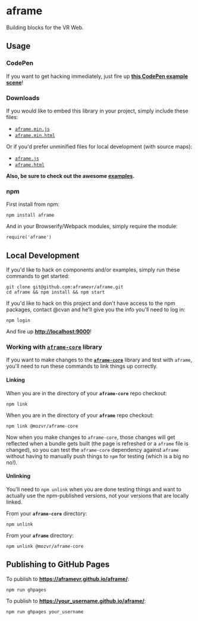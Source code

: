 # aframe

Building blocks for the VR Web.


## Usage

### CodePen

If you want to get hacking immediately, just fire up [__this CodePen example scene__](http://codepen.io/team/aframevr/pen/6e013bf4b446e85d8f268e937ee09143?editors=100)!

### Downloads

If you would like to embed this library in your project, simply include these files:

* [`aframe.min.js`](https://aframevr.github.io/aframe/dist/aframe.min.js)
* [`aframe.min.html`](https://aframevr.github.io/aframe/dist/aframe.min.html)

Or if you'd prefer unminified files for local development (with source maps):

* [`aframe.js`](https://aframevr.github.io/aframe/dist/aframe.js)
* [`aframe.html`](https://aframevr.github.io/aframe/dist/aframe.html)

__Also, be sure to check out the awesome [examples](https://aframevr.github.io/aframe/examples/).__

### npm

First install from npm:

    npm install aframe

And in your Browserify/Webpack modules, simply require the module:

    require('aframe')


## Local Development

If you'd like to hack on components and/or examples, simply run these commands to get started:

    git clone git@github.com:aframevr/aframe.git
    cd aframe && npm install && npm start

If you'd like to hack on this project and don't have access to the npm packages, contact @cvan and he'll give you the info you'll need to log in:

    npm login

And fire up __[http://localhost:9000](http://localhost:9000)__!


### Working with [`aframe-core`](https://github.com/aframevr/aframe-core/) library

If you want to make changes to the [__`aframe-core`__](https://github.com/aframevr/aframe-core/) library and test with `aframe`, you'll need to run these commands to link things up correctly.

#### Linking

When you are in the directory of your __`aframe-core`__ repo checkout:

    npm link

When you are in the directory of your __`aframe`__ repo checkout:

    npm link @mozvr/aframe-core

Now when you make changes to `aframe-core`, those changes will get reflected when a bundle gets built (the page is refreshed or a `aframe` file is changed), so you can test the `aframe-core` dependency against `aframe` without having to manually push things to `npm` for testing (which is a big no no!).

#### Unlinking

You'll need to `npm unlink` when you are done testing things and want to actually use the npm-published versions, not your versions that are locally linked.

From your __`aframe-core`__ directory:

    npm unlink

From your __`aframe`__ directory:

    npm unlink @mozvr/aframe-core


## Publishing to GitHub Pages

To publish to __https://aframevr.github.io/aframe/__:

    npm run ghpages

To publish to __https://your_username.github.io/aframe/__:

    npm run ghpages your_username

